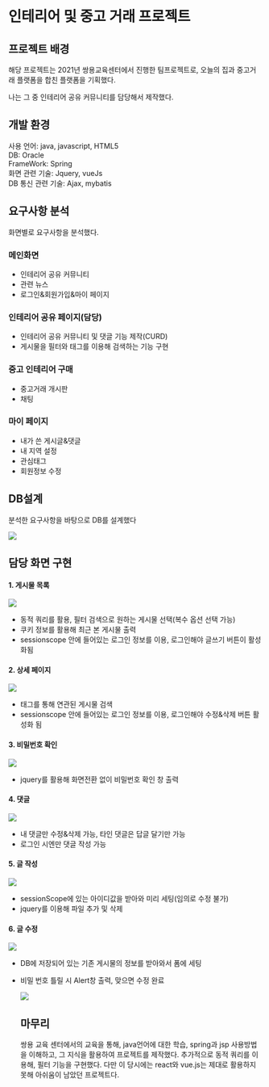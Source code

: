 # 인테리어 및 중고 거래 프로젝트

## 프로젝트 배경

 해당 프로젝트는 2021년 쌍용교육센터에서 진행한 팀프로젝트로, 오늘의 집과 중고거래 플랫폼을 합친 플랫폼을 기획했다.

나는 그 중 인테리어 공유 커뮤니티를 담당해서 제작했다.

## 개발 환경
사용 언어: java, javascript, HTML5  
DB: Oracle  
FrameWork: Spring  
화면 관련 기술: Jquery, vueJs  
DB 통신 관련 기술: Ajax, mybatis  

## 요구사항 분석

화면별로 요구사항을 분석했다.

### **메인화면**

- 인테리어 공유 커뮤니티
- 관련 뉴스
- 로그인&회원가입&마이 페이지

### 인테리어 공유 페이지(담당)

- 인테리어 공유 커뮤니티 및  댓글 기능 제작(CURD)
- 게시물을 필터와 태그를 이용해 검색하는 기능 구현

### 중고 인테리어 구매

- 중고거래 개시판
- 채팅

### 마이 페이지

- 내가 쓴 게시글&댓글
- 내 지역 설정
- 관심태그
- 회원정보 수정

## DB설계

분석한 요구사항을 바탕으로 DB를 설계했다

<img src="https://github.com/red2132/interior_project/assets/86100654/d2e584aa-fc94-4709-ad0f-4d88c0e8bd05">

## 담당 화면 구현

#### 1. 게시물 목록

<img src="https://github.com/red2132/interior_project/assets/86100654/0567db83-1b92-40e6-926b-3973dab6ef92">

- 동적 쿼리를 활용, 필터 검색으로 원하는 게시물 선택(복수 옵션 선택 가능)
- 쿠키 정보를 활용해 최근 본 게시물 출력
- sessionscope 안에 들어있는 로그인 정보를 이용, 로그인해야 글쓰기 버튼이 활성화됨

#### 2. 상세 페이지

<img src="https://github.com/red2132/interior_project/assets/86100654/9a02a241-4318-4ebc-b2d5-154e662ef4ed">

- 태그를 통해 연관된 게시물 검색
- sessionscope 안에 들어있는 로그인 정보를 이용, 로그인해야 수정&삭제 버튼 활성화 됨

#### 3. 비밀번호 확인

<img src="https://github.com/red2132/interior_project/assets/86100654/15d3758c-1168-446e-95e9-77f2ee390e67">

- jquery를 활용해 화면전환 없이 비밀번호 확인 창 출력

#### 4. 댓글

<img src="https://github.com/red2132/interior_project/assets/86100654/dfa3bfb2-fc53-4301-97d5-5027acf6e11e">

- 내 댓글만 수정&삭제 가능, 타인 댓글은 답글 달기만 가능
- 로그인 시엔만 댓글 작성 가능

#### 5. 글 작성

<img src="https://github.com/red2132/interior_project/assets/86100654/72605002-0e1e-4b22-b3c6-e6f7494cbc7e">

- sessionScope에 있는 아이디값을 받아와 미리 세팅(임의로 수정 불가)
- jquery를 이용해  파일 추가 및 삭제

#### 6. 글 수정

<img src="https://github.com/red2132/interior_project/assets/86100654/48296363-e812-4bc2-9a6c-ac031e705782">

- DB에 저장되어 있는 기존 게시물의 정보를 받아와서 폼에 세팅
- 비밀 번호 틀릴 시 Alert창 출력, 맞으면 수정 완료

  <img src="https://github.com/red2132/interior_project/assets/86100654/13708c04-dcf3-473e-bf96-78f6e2f444eb">

  ## 마무리
  쌍용 교육 센터에서의 교육을 통해, java언어에 대한 학습, spring과 jsp 사용방법을 이해하고, 그 지식을 활용하여 프로젝트를 제작했다. 추가적으로 동적 쿼리를 이용해, 필터 기능을 구현했다.
  다만 이 당시에는 react와 vue.js는 제대로 활용하지 못해 아쉬움이 남았던 프로젝트다.
